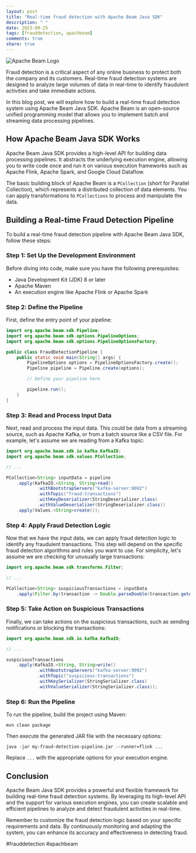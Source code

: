 ```yaml
---
layout: post
title: "Real-time fraud detection with Apache Beam Java SDK"
description: " "
date: 2023-09-25
tags: [frauddetection, apachbeam]
comments: true
share: true
---
```


![Apache Beam Logo](https://beam.apache.org/images/logos/doap_Beam_color.svg)

Fraud detection is a critical aspect of any online business to protect both the company and its customers. Real-time fraud detection systems are designed to analyze large volumes of data in real-time to identify fraudulent activities and take immediate actions.

In this blog post, we will explore how to build a real-time fraud detection system using Apache Beam Java SDK. Apache Beam is an open-source unified programming model that allows you to implement batch and streaming data processing pipelines.

## How Apache Beam Java SDK Works

Apache Beam Java SDK provides a high-level API for building data processing pipelines. It abstracts the underlying execution engine, allowing you to write code once and run it on various execution frameworks such as Apache Flink, Apache Spark, and Google Cloud Dataflow.

The basic building block of Apache Beam is a `PCollection` (short for Parallel Collection), which represents a distributed collection of data elements. You can apply transformations to `PCollections` to process and manipulate the data.

## Building a Real-time Fraud Detection Pipeline

To build a real-time fraud detection pipeline with Apache Beam Java SDK, follow these steps:

### Step 1: Set Up the Development Environment

Before diving into code, make sure you have the following prerequisites:

- Java Development Kit (JDK) 8 or later
- Apache Maven
- An execution engine like Apache Flink or Apache Spark

### Step 2: Define the Pipeline

First, define the entry point of your pipeline:

```java
import org.apache.beam.sdk.Pipeline;
import org.apache.beam.sdk.options.PipelineOptions;
import org.apache.beam.sdk.options.PipelineOptionsFactory;

public class FraudDetectionPipeline {
    public static void main(String[] args) {
        PipelineOptions options = PipelineOptionsFactory.create();
        Pipeline pipeline = Pipeline.create(options);

        // Define your pipeline here

        pipeline.run();
    }
}
```

### Step 3: Read and Process Input Data

Next, read and process the input data. This could be data from a streaming source, such as Apache Kafka, or from a batch source like a CSV file. For example, let's assume we are reading from a Kafka topic:

```java
import org.apache.beam.sdk.io.kafka.KafkaIO;
import org.apache.beam.sdk.values.PCollection;

// ...

PCollection<String> inputData = pipeline
    .apply(KafkaIO.<String, String>read()
            .withBootstrapServers("kafka-server:9092")
            .withTopic("fraud-transactions")
            .withKeyDeserializer(StringDeserializer.class)
            .withValueDeserializer(StringDeserializer.class))
    .apply(Values.<String>create());
```

### Step 4: Apply Fraud Detection Logic

Now that we have the input data, we can apply fraud detection logic to identify any fraudulent transactions. This step will depend on the specific fraud detection algorithms and rules you want to use. For simplicity, let's assume we are checking for unusually large transactions:

```java
import org.apache.beam.sdk.transforms.Filter;

// ...

PCollection<String> suspiciousTransactions = inputData
    .apply(Filter.by(transaction -> Double.parseDouble(transaction.getAmount()) > 1000.0));
```

### Step 5: Take Action on Suspicious Transactions

Finally, we can take actions on the suspicious transactions, such as sending notifications or blocking the transactions:

```java
import org.apache.beam.sdk.io.kafka.KafkaIO;

// ...

suspiciousTransactions
    .apply(KafkaIO.<String, String>write()
            .withBootstrapServers("kafka-server:9092")
            .withTopic("suspicious-transactions")
            .withKeySerializer(StringSerializer.class)
            .withValueSerializer(StringSerializer.class));
```

### Step 6: Run the Pipeline

To run the pipeline, build the project using Maven:

```shell
mvn clean package
```

Then execute the generated JAR file with the necessary options:

```shell
java -jar my-fraud-detection-pipeline.jar --runner=flink ...
```

Replace `...` with the appropriate options for your execution engine.

## Conclusion

Apache Beam Java SDK provides a powerful and flexible framework for building real-time fraud detection systems. By leveraging its high-level API and the support for various execution engines, you can create scalable and efficient pipelines to analyze and detect fraudulent activities in real-time.

Remember to customize the fraud detection logic based on your specific requirements and data. By continuously monitoring and adapting the system, you can enhance its accuracy and effectiveness in detecting fraud.

#frauddetection #apachbeam